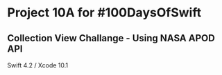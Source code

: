 # Project 10A for #100DaysOfSwift

## Collection View Challange - Using NASA APOD API

Swift 4.2 / Xcode 10.1
